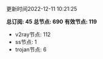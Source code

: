 更新时间2022-12-11 10:21:25

**总订阅: 45**
**总节点: 690**
**有效节点: 119**
- v2ray节点: 112
- ss节点: 1
- trojan节点: 6
